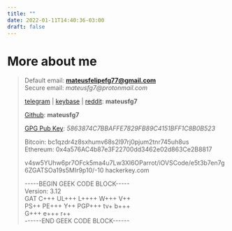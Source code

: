 ```yaml
---
title: ""
date: 2022-01-11T14:40:36-03:00
draft: false
---
```


# More about me

> Default email: **mateusfelipefg77@gmail.com** <br/>
> Secure email: _mateusfg7@protonmail.com_
>
> [telegram](https://t.me/mateusfg7) | [keybase](https://keybase.io/mateusfg7) | [reddit](https://reddit.com/u/mateusfg7): **mateusfg7**
>
> [Github](https://github.com/mateusfg7): **mateusfg7**
>
> [GPG Pub Key](https://keybase.io/mateusfg7/pgp_keys.asc):  _5863874C7BBAFFE7829FB89C4151BFF1C8B0B523_
>
> Bitcoin: bc1qzdr4z8sxhumv68s2l97rj0pjum2tnr745uh8us<br/>
> Ethereum: 0x4a576AC4b87e3F22700dd3462e02d863Ce2B8817
>
> v4sw5YUhw6pr7OFck5ma4u7Lw3Xl6OParrot/iOVSCode/e5t3b7en7g6ZGATSOa19s5MIr9p10/-10 hackerkey.com
>
> -----BEGIN GEEK CODE BLOCK----- <br/>
> Version: 3.12 <br/>
> GAT C+++ UL+++ L++++ W+++ V++ <br/>
> PS++ PE+++ Y++ PGP+++ tv+ b+++ <br/>
> G+++ e+++ r++ <br/>
> ------END GEEK CODE BLOCK------ <br/>
